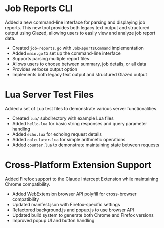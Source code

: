 # Job Reports CLI

Added a new command-line interface for parsing and displaying job reports. This new tool provides both legacy text output and structured output using Glazed, allowing users to easily view and analyze job report data.

- Created `job-reports.go` with `JobReportsCommand` implementation
- Added `main.go` to set up the command-line interface
- Supports parsing multiple report files
- Allows users to choose between summary, job details, or all data
- Provides verbose output option
- Implements both legacy text output and structured Glazed output

# Lua Server Test Files

Added a set of Lua test files to demonstrate various server functionalities.

- Created `lua/` subdirectory with example Lua files
- Added `hello.lua` for basic string responses and query parameter handling
- Added `echo.lua` for echoing request details
- Added `calculator.lua` for simple arithmetic operations
- Added `counter.lua` to demonstrate maintaining state between requests

# Cross-Platform Extension Support

Added Firefox support to the Claude Intercept Extension while maintaining Chrome compatibility.

- Added WebExtension browser API polyfill for cross-browser compatibility
- Updated manifest.json with Firefox-specific settings
- Refactored background.js and popup.js to use browser API
- Updated build system to generate both Chrome and Firefox versions
- Improved popup UI and button handling
